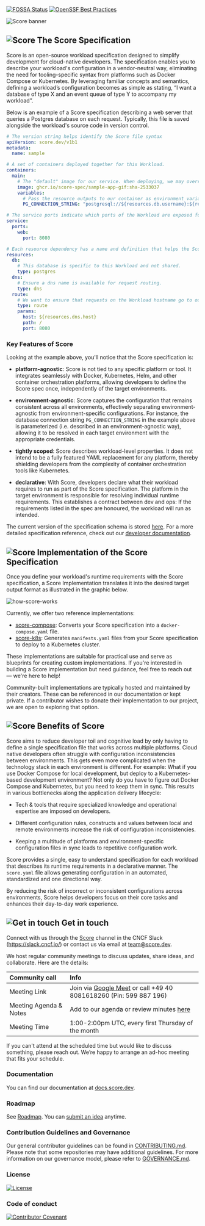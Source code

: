 [![FOSSA Status](https://app.fossa.com/api/projects/git%2Bgithub.com%2Fscore-spec%2Fspec.svg?type=shield)](https://app.fossa.com/projects/git%2Bgithub.com%2Fscore-spec%2Fspec?ref=badge_shield) [![OpenSSF Best Practices](https://www.bestpractices.dev/projects/9204/badge)](https://www.bestpractices.dev/projects/9204)

![Score banner](/docs/images/banner.png)

## ![Score](/docs/images/logo.svg) The Score Specification

Score is an open-source workload specification designed to simplify development for cloud-native developers. The specification enables you to describe your workload's configuration in a vendor-neutral way, eliminating the need for tooling-specific syntax from platforms such as Docker Compose or Kubernetes. By leveraging familiar concepts and semantics, defining a workload’s configuration becomes as simple as stating, “I want a database of type X and an event queue of type Y to accompany my workload”.

Below is an example of a Score specification describing a web server that queries a Postgres database on each request. Typically, this file is saved alongside the workload's source code in version control.

```YAML
# The version string helps identify the Score file syntax
apiVersion: score.dev/v1b1
metadata:
  name: sample

# A set of containers deployed together for this Workload.
containers:
  main:
    # The "default" image for our service. When deploying, we may override this with a particular tag.
    image: ghcr.io/score-spec/sample-app-gif:sha-2533037
    variables:
      # Pass the resource outputs to our container as environment variables. The Score implementation takes care of securing any secret access as needed.
      PG_CONNECTION_STRING: "postgresql://${resources.db.username}:${resources.db.password}@${resources.db.host}:${resources.db.port}/${resources.db.database}?sslmode=disable"

# The service ports indicate which ports of the Workload are exposed for other services to call.
service:
  ports:
    web:
      port: 8080

# Each resource dependency has a name and definition that helps the Score implementation link or provision the required resource.
resources:
  db:
    # This database is specific to this Workload and not shared.
    type: postgres
  dns:
    # Ensure a dns name is available for request routing.
    type: dns
  route:
    # We want to ensure that requests on the Workload hostname go to our service port.
    type: route
    params:
      host: ${resources.dns.host}
      path: /
      port: 8080
```

### Key Features of Score

Looking at the example above, you'll notice that the Score specification is:

* **platform-agnostic**: Score is not tied to any specific platform or tool. It integrates seamlessly with Docker, Kubernetes, Helm, and other container orchestration platforms, allowing developers to define the Score spec once, independently of the target environments.

* **environment-agnostic**: Score captures the configuration that remains consistent across all environments, effectively separating environment-agnostic from environment-specific configurations. For instance, the database connection string `PG_CONNECTION_STRING` in the example above is parameterized (i.e. described in an environment-agnostic way), allowing it to be resolved in each target environment with the appropriate credentials.

* **tightly scoped**: Score describes workload-level properties. It does not intend to be a fully featured YAML replacement for any platform, thereby shielding developers from the complexity of container orchestration tools like Kubernetes.

* **declarative**: With Score, developers declare what their workload requires to run as part of the Score specification. The platform in the target environment is responsible for resolving individual runtime requirements. This establishes a contract between dev and ops: If the requirements listed in the spec are honoured, the workload will run as intended.

The current version of the specification schema is stored [here](https://github.com/score-spec/schema/blob/main/score-v1b1.json). For a more detailed specification reference, check out our [developer documentation](https://docs.score.dev/docs/score-specification/score-spec-reference/).

## ![Score](/docs/images/logo.svg) Implementation of the Score Specification

Once you define your workload's runtime requirements with the Score specification, a Score Implementation translates it into the desired target output format as illustrated in the graphic below.

![how-score-works](/docs/images/how-score-works.png)

Currently, we offer two reference implementations:

* [score-compose](https://github.com/score-spec/score-compose): Converts your Score specification into a `docker-compose.yaml` file.
* [score-k8s](https://github.com/score-spec/score-k8s): Generates `manifests.yaml` files from your Score specification to deploy to a Kubernetes cluster.

These implementations are suitable for practical use and serve as blueprints for creating custom implementations. If you're interested in building a Score implementation but need guidance, feel free to reach out — we're here to help!

Community-built implementations are typically hosted and maintained by their creators. These can be referenced in our documentation or kept private. If a contributor wishes to donate their implementation to our project, we are open to exploring that option.

## ![Score](/docs/images/logo.svg) Benefits of Score

Score aims to reduce developer toil and cognitive load by only having to define a single specification file that works across multiple platforms. Cloud native developers often struggle with configuration inconsistencies between environments. This gets even more complicated when the technology stack in each environment is different. For example: What if you use Docker Compose for local development, but deploy to a Kubernetes-based development environment? Not only do you have to figure out Docker Compose and Kubernetes, but you need to keep them in sync. This results in various bottlenecks along the application delivery lifecycle:

- Tech & tools that require specialized knowledge and operational expertise are imposed on developers.

- Different configuration rules, constructs and values between local and remote environments increase the risk of configuration inconsistencies.

- Keeping a multitude of platforms and environment-specific configuration files in sync leads to repetitive configuration work.

Score provides a single, easy to understand specification for each workload that describes its runtime requirements in a declarative manner. The `score.yaml` file allows generating configuration in an automated, standardized and one directional way.

By reducing the risk of incorrect or inconsistent configurations across environments, Score helps developers focus on their core tasks and enhances their day-to-day work experience.

## ![Get in touch](/docs/images/get-involved.svg) Get in touch

Connect with us through the [Score](https://cloud-native.slack.com/archives/C07DN0D1UCW) channel in the CNCF Slack (<https://slack.cncf.io/>) or contact us via email at team@score.dev.

We host regular community meetings to discuss updates, share ideas, and collaborate. Here are the details:

| Community call | Info |
|:-----------|:------------|
| Meeting Link | Join via [Google Meet](https://meet.google.com/znt-usdc-hzs) or call +49 40 8081618260 (Pin: 599 887 196)
| Meeting Agenda & Notes | Add to our agenda or review minutes [here](https://github.com/score-spec/spec/discussions/categories/community-meetings)
| Meeting Time | 1:00-2:00pm UTC, every first Thursday of the month

If you can't attend at the scheduled time but would like to discuss something, please reach out. We’re happy to arrange an ad-hoc meeting that fits your schedule.

### Documentation

You can find our documentation at [docs.score.dev](https://docs.score.dev/docs/).

### Roadmap

See [Roadmap](roadmap.md). You can [submit an idea](https://github.com/score-spec/spec/issues/new) anytime.

### Contribution Guidelines and Governance

Our general contributor guidelines can be found in [CONTRIBUTING.md](CONTRIBUTING.md). Please note that some repositories may have additional guidelines. For more information on our governance model, please refer to [GOVERNANCE.md](GOVERNANCE.md).

### License

[![License](https://img.shields.io/badge/License-Apache_2.0-blue.svg)](https://opensource.org/licenses/Apache-2.0)

### Code of conduct

[![Contributor Covenant](https://img.shields.io/badge/Contributor%20Covenant-2.1-4baaaa.svg)](CODE_OF_CONDUCT.md)
